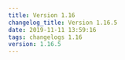 ```yaml
---
title: Version 1.16
changelog_title: Version 1.16.5
date: 2019-11-11 13:59:16 
tags: changelogs 1.16
version: 1.16.5
---
```

<script src="https://gist.github.com/spinnaker-release/12f98139a3cb3a126bfe3cfce44ebc69.js"/>
